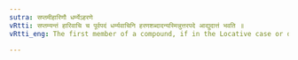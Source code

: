 ```yaml
---
sutra: सप्तमीहारिणौ धर्म्येऽहरणे
vRtti: सप्तम्यन्तं हारिवाचि च पूर्वपदं धर्म्यवाचिनि हरणशब्दादन्यस्मिन्नुत्तरपदे आद्युदात्तं भवति ॥
vRtti_eng: The first member of a compound, if in the Locative case or denoting the name of the Receiver of the tax, has acute on the first syllable, when the second member is a word denoting 'what is lawful', but not when it is हरण ॥

---
```

